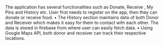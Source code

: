 
The application has several functionalities such as Donate, Receive ,
My Pins and History etc. User first needs to register on the app, then
they can donate or receive food.
• The History section maintains data of both Donor and Receiver
which makes it easy for them to contact with each other. The data is
stored in firebase from where user can easily fetch data.
• Using Google Maps API, both donor and receiver can track their
respective locations.
